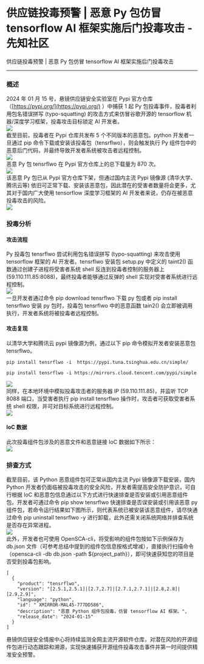 

# 供应链投毒预警 | 恶意 Py 包仿冒 tensorflow AI 框架实施后门投毒攻击 - 先知社区

供应链投毒预警 | 恶意 Py 包仿冒 tensorflow AI 框架实施后门投毒攻击

- - -

### 概述

2024 年 01 月 15 号，悬镜供应链安全实验室在 Pypi 官方仓库（[https://pypi.org/](https://pypi.org/) ）中捕获 1 起 Py 包投毒事件，投毒者利用包名错误拼写 (typo-squatting) 的攻击方式来仿冒谷歌开源的 tensorflow 机器/深度学习框架，投毒攻击目标锁定 AI 开发者。  
[![](assets/1706060100-d28bbb9770e58a22ee99bc5cc53082d7.png)](https://ucc.alicdn.com/pic/developer-ecology/xzpskzbwya5ck_d728c80af05d4825a118be06b4a80e7a.png)  
截至目前，投毒者在 Pypi 仓库共发布 5 个不同版本的恶意包。python 开发者一旦通过 pip 命令下载或安装该投毒包（tensrflwo），则会触发执行 Py 组件包中的恶意后门代码，并最终导致开发者系统被攻击者远程控制。  
[![](assets/1706060100-9255b1378841a619beb9d459935da1ed.png)](https://ucc.alicdn.com/pic/developer-ecology/xzpskzbwya5ck_9a16f40be5f849589a6e7127b73b2528.png)  
恶意 Py 包 tensrflwo 在 Pypi 官方仓库上的总下载量为 870 次。  
[![](assets/1706060100-795133bb50c418e65322cd080bc4063f.png)](https://ucc.alicdn.com/pic/developer-ecology/xzpskzbwya5ck_42502193e499425b8c8e924d5102fe60.png)  
该恶意 Py 包已从 Pypi 官方仓库下架，但通过国内主流 Pypi 镜像源 (清华大学、腾讯云等) 依旧可正常下载、安装该恶意包，因此潜在的受害者数量将会更多，尤其对于国内广大使用 tensorflow 深度学习框架的 AI 开发者来说，仍存在被恶意投毒攻击的风险。  
[![](assets/1706060100-ae7cf07f8255b05ef6ae38ac27fe7bfa.png)](https://ucc.alicdn.com/pic/developer-ecology/xzpskzbwya5ck_cba2ff1d8bf34071a7445538ba0203be.png)

### 投毒分析

#### 攻击流程

Py 投毒包 tensrflwo 尝试利用包名错误拼写 (typo-squatting) 来攻击使用 tensorflow 框架的 AI 开发者。tensrflwo 安装包 setup.py 中定义的 taint2() 函数通过创建子进程将受害者系统 shell 反连到投毒者控制的服务器上 (59.110.111.85:8088)，最终投毒者能够通过反弹的 shell 实现对受害者系统进行远程控制。  
[![](assets/1706060100-07054cceccb2ca5424b2730d0ea1ee78.png)](https://ucc.alicdn.com/pic/developer-ecology/xzpskzbwya5ck_576d16fe89f442209ace9b9e273ec9f7.png)  
一旦开发者通过命令 pip download tensrflwo 下载 py 包或者 pip install tensrflwo 安装 py 包时，投毒包 tensrflwo 中的恶意函数 tain2() 会立即被调用执行，开发者系统将被投毒者远程控制。

#### 攻击复现

以清华大学和腾讯云 pypi 镜像源为例，通过以下 pip 命令模拟开发者安装恶意包 tensrflwo。

```plain
​pip install tensrflwo -i  https:​//pypi.tuna.tsinghua.edu.cn/simple/​
```

```plain
​pip install tensrflwo -i https://mirrors.cloud.tencent.com/pypi/simple​
```

[![](assets/1706060100-346ae44e855316396307598afd7c80e2.png)](https://ucc.alicdn.com/pic/developer-ecology/xzpskzbwya5ck_e9eefc384e55484e9ce0f0b88422b9cc.png)  
同样，在本地环境中模拟投毒攻击者的服务器 IP (59.110.111.85)，并监听 TCP 8088 端口，当受害者执行 pip install tensrflwo 操作时，攻击者可获取受害者系统 shell 权限，并可对目标系统进行远程控制。  
[![](assets/1706060100-74ec013caa4be7283e09fb819221f0a5.png)](https://ucc.alicdn.com/pic/developer-ecology/xzpskzbwya5ck_082eddc825a342f0920e62215191992f.png)

#### IoC 数据

此次投毒组件包涉及的恶意文件和恶意链接 IoC 数据如下所示：  
[![](assets/1706060100-05d68ef9e05f316bd5cdecffc7cd3d97.png)](https://ucc.alicdn.com/pic/developer-ecology/xzpskzbwya5ck_586adf5c973543e8a093bd822417290d.png)

### 排查方式

截至目前，该 Python 恶意组件包可正常从国内主流 Pypi 镜像源下载安装，国内 Python 开发者仍面临被投毒攻击的安全风险，开发者需提高安全防护意识，可自行根据 IoC 和恶意包信息通过以下方式进行快速排查是否安装或引用恶意组件包。开发者可通过命令 pip show tensrflwo 快速排查是否误安装或引用该恶意 py 组件包，若命令运行结果如下图所示，则代表系统已被安装该恶意组件，请尽快通过命令 pip uninstall tensrflwo -y 进行卸载，此外还需关闭系统网络并排查系统是否存在异常进程。  
[![](assets/1706060100-87926f4f9737a4b3919290a5bca4e395.png)](https://ucc.alicdn.com/pic/developer-ecology/xzpskzbwya5ck_b4515526830043538933a9adf1487cdf.png)  
此外，开发者也可使用 OpenSCA-cli，将受影响的组件包按如下示例保存为 db.json 文件（可参考总结中提到的组件包信息按格式增减），直接执行扫描命令（opensca-cli -db db.json -path ${project\_path}），即可快速获知您的项目是否受到投毒包影响。

```plain
[
  {
    "product": "tensrflwo",
    "version": "[2.5.1,2.5.1]|[2.7,2.7]|[2.7.1,2.7.1]|[2.8,2.8]|[2.9,2.9]",
    "language": "python",
    "id": " XMIRROR-MAL45-777DD586",
    "description": "恶意 Python 组件包投毒，仿冒 tensorflow AI 框架。",
    "release_date": "2024-01-15"
  }
]
```

悬镜供应链安全情报中心将持续监测全网主流开源软件仓库，对潜在风险的开源组件包进行动态跟踪和溯源，实现快速捕获开源组件投毒攻击事件并第一时间提供精准安全预警。
